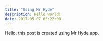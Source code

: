 ```yaml
---
title: "Using Mr Hyde"
description: Hello world!
date: 2017-05-07 05:22:00
---
```


Hello, this post is created using Mr Hyde app.